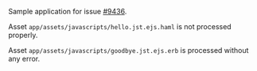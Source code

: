 Sample application for issue [#9436](https://github.com/rails/rails/issues/9436).

Asset `app/assets/javascripts/hello.jst.ejs.haml` is not processed
properly.

Asset `app/assets/javascripts/goodbye.jst.ejs.erb` is processed without any error.
